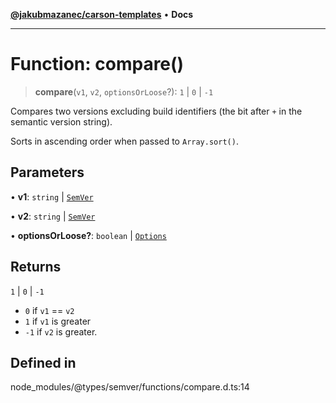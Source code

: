 [**@jakubmazanec/carson-templates**](../../../README.md) • **Docs**

---

# Function: compare()

> **compare**(`v1`, `v2`, `optionsOrLoose`?): `1` \| `0` \| `-1`

Compares two versions excluding build identifiers (the bit after `+` in the semantic version
string).

Sorts in ascending order when passed to `Array.sort()`.

## Parameters

• **v1**: `string` \| [`SemVer`](../classes/SemVer.md)

• **v2**: `string` \| [`SemVer`](../classes/SemVer.md)

• **optionsOrLoose?**: `boolean` \| [`Options`](../interfaces/Options.md)

## Returns

`1` \| `0` \| `-1`

- `0` if `v1` == `v2`
- `1` if `v1` is greater
- `-1` if `v2` is greater.

## Defined in

node_modules/@types/semver/functions/compare.d.ts:14
